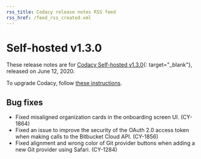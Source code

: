 ```yaml
---
rss_title: Codacy release notes RSS feed
rss_href: /feed_rss_created.xml
---
```


# Self-hosted v1.3.0

These release notes are for [Codacy Self-hosted v1.3.0](https://github.com/codacy/chart/releases/tag/1.3.0){: target="_blank"}, released on June 12, 2020.

To upgrade Codacy, follow [these instructions](../../chart/maintenance/upgrade.md).

## Bug fixes

-   Fixed misaligned organization cards in the onboarding screen UI. (CY-1864)
-   Fixed an issue to improve the security of the OAuth 2.0 access token when making calls to the Bitbucket Cloud API. (CY-1856)
-   Fixed alignment and wrong color of Git provider buttons when adding a new Git provider using Safari. (CY-1284)
